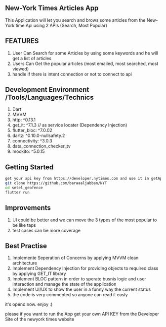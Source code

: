 ## New-York Times Articles  App

This Application will let you search and brows some articles from the New-York time Api using 2 APIs (Search, Most Popular)

## FEATURES
1. User Can Search for some Articles by using some keywords and he will get a list of articles   
2. Users Can Get the popular articles (most emailed, most searched, most viewed)
3. handle if there is intent connection or not to connect to api



## Development Environment /Tools/Languages/Technics
1. Dart 
2. MVVM
3. http: ^0.13.1
4. get_it: ^7.1.3 // as service locater (Dependency Injection)
5. flutter_bloc: ^7.0.02
6. dartz: ^0.10.0-nullsafety.2
7. connectivity: ^3.0.3
8. data_connection_checker_tv
9. mockito: ^5.0.15


## Getting Started
```bash
get your api key from https://developer.nytimes.com and use it in getApiKey()
git clone https://github.com/baraaaljabban/NYT
cd setel_geofence
flutter run
```

## Improvements
1. UI  could be better and we can move the 3 types of the most popular to be like taps
2. test cases can be more coverage  

## Best Practise
1. Implemente Seperation of Concerns by applying MVVM clean architecture
2. Implement Dependency Injection for providing objects to required class by applying GET_IT library 
3. Implement BLOC pattern in order to sperate busnis logic and user interaction and manage the state of the application 
4. Implement UI/UX to show the user in a funny way the current status 
5. the code is very commented so anyone can read it easly


it's opend now. enjoy :)


please if you want to run the App get your own API KEY from the Developer Site of the newyork times website 
